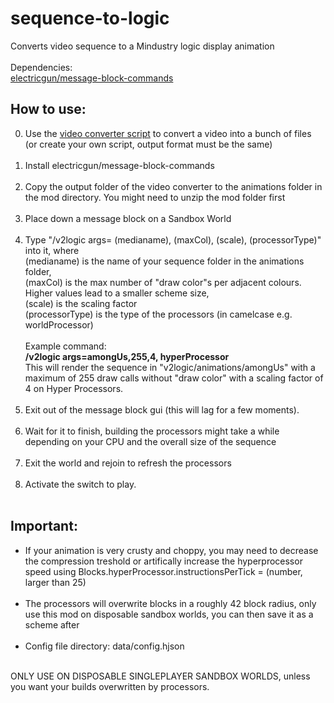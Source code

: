 # sequence-to-logic
Converts video sequence to a Mindustry logic display animation <br> <br>
Dependencies: <br> 
[electricgun/message-block-commands](https://github.com/ElectricGun/message-block-commands)
## How to use:
0. Use the [video converter script](https://github.com/ElectricGun/video-converter "Video Converter") to convert a video into a bunch of files (or create your own script, output format must be the same) <br> <br>
1. Install electricgun/message-block-commands <br> <br>
2. Copy the output folder of the video converter to the animations folder in the mod directory. You might need to unzip the mod folder first <br> <br>
3. Place down a message block on a Sandbox World <br> <br>
4. Type "/v2logic args= (medianame), (maxCol), (scale), (processorType)" into it, where <br>(medianame) is the name of your sequence folder in the animations folder, <br> (maxCol) is the max number of "draw color"s per adjacent colours. Higher values lead to a smaller scheme size, <br> (scale) is the scaling factor <br> (processorType) is the type of the processors (in camelcase e.g. worldProcessor) <br>  <br>Example command: <br>**/v2logic args=amongUs,255,4, hyperProcessor** <br> This will render the sequence in "v2logic/animations/amongUs" with a maximum of 255 draw calls without "draw color" with a scaling factor of 4 on Hyper Processors. <br> <br>
5. Exit out of the message block gui (this will lag for a few moments). <br> <br>
6. Wait for it to finish, building the processors might take a while depending on your CPU and the overall size of the sequence <br> <br>
7. Exit the world and rejoin to refresh the processors <br> <br>
8. Activate the switch to play. <br> <br>
## Important: 
- If your animation is very crusty and choppy, you may need to decrease the compression treshold or artifically increase the hyperprocessor speed using Blocks.hyperProcessor.instructionsPerTick = (number, larger than 25) <br> <br>
- The processors will overwrite blocks in a roughly 42 block radius, only use this mod on disposable sandbox worlds, you can then save it as a scheme after <br> <br>
- Config file directory: data/config.hjson <br>
<br>
ONLY USE ON DISPOSABLE SINGLEPLAYER SANDBOX WORLDS, unless you want your builds overwritten by processors.
